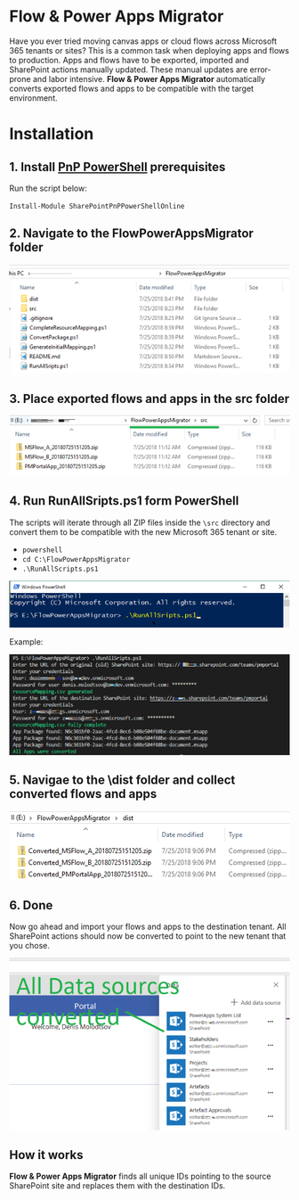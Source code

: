 # Flow & Power Apps Migrator

Have you ever tried moving canvas apps or cloud flows across Microsoft 365 tenants or sites? This is a common task when deploying apps and flows to production. Apps and flows have to be exported, imported and SharePoint actions manually updated. These manual updates are error-prone and labor intensive. **Flow & Power Apps Migrator** automatically converts exported flows and apps to be compatible with the target environment. 

# Installation

## 1. Install [PnP PowerShell](https://github.com/SharePoint/PnP-PowerShell) prerequisites
Run the script below:

`Install-Module SharePointPnPPowerShellOnline` 

## 2. Navigate to the FlowPowerAppsMigrator folder

![](images/2018-07-25-20-53-52.png)


## 3. Place exported flows and apps in the src folder
![](images/2018-07-25-20-57-29.png)

## 4. Run RunAllSripts.ps1 form PowerShell
The scripts will iterate through all ZIP files inside the `\src` directory and convert them to be compatible with the new Microsoft 365 tenant or site.
- `powershell`
- `cd C:\FlowPowerAppsMigrator`
- `.\RunAllScripts.ps1`

![](images/2018-07-25-21-00-48.png)

Example:

![](images/2018-07-25-21-08-30.png)

## 5. Navigae to the \dist folder and collect converted flows and apps

![](images/2018-07-25-21-11-04.png)

## 6. Done
Now go ahead and import your flows and apps to the destination tenant. All SharePoint actions should now be converted to point to the new tenant that you chose.

![](images/2018-07-25-21-14-55.png)

## How it works

**Flow & Power Apps Migrator** finds all unique IDs pointing to the source SharePoint site and replaces them with the destination IDs.
